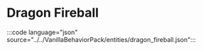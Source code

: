 # Dragon Fireball

:::code language="json" source="../../VanillaBehaviorPack/entities/dragon_fireball.json":::